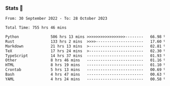 ### Stats 👋
<!--START_SECTION:waka-->

```txt
From: 30 September 2022 - To: 28 October 2023

Total Time: 755 hrs 46 mins

Python              506 hrs 13 mins >>>>>>>>>>>>>>>>>--------   66.98 %
Rust                133 hrs 2 mins  >>>>---------------------   17.60 %
Markdown            21 hrs 13 mins  >------------------------   02.81 %
TeX                 17 hrs 24 mins  >------------------------   02.30 %
TypeScript          14 hrs 37 mins  -------------------------   01.93 %
Other               8 hrs 46 mins   -------------------------   01.16 %
HTML                8 hrs 19 mins   -------------------------   01.10 %
Crontab             5 hrs 13 mins   -------------------------   00.69 %
Bash                4 hrs 47 mins   -------------------------   00.63 %
YAML                4 hrs 24 mins   -------------------------   00.58 %
```

<!--END_SECTION:waka-->

<!--
**buhaytza2005/buhaytza2005** is a ✨ _special_ ✨ repository because its `README.md` (this file) appears on your GitHub profile.

Here are some ideas to get you started:

- 🔭 I’m currently working on ...
- 🌱 I’m currently learning ...
- 👯 I’m looking to collaborate on ...
- 🤔 I’m looking for help with ...
- 💬 Ask me about ...
- 📫 How to reach me: ...
- 😄 Pronouns: ...
- ⚡ Fun fact: ...
-->



